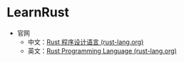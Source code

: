 # LearnRust

- 官网
  - 中文：[Rust 程序设计语言 (rust-lang.org)](https://www.rust-lang.org/zh-CN/)
  - 英文：[Rust Programming Language (rust-lang.org)](https://www.rust-lang.org/)
